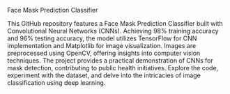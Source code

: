 Face Mask Prediction Classifier

This GitHub repository features a Face Mask Prediction Classifier built with Convolutional Neural Networks (CNNs). Achieving 98% training accuracy and 96% testing accuracy, the model utilizes TensorFlow for CNN implementation and Matplotlib for image visualization. Images are preprocessed using OpenCV, offering insights into computer vision techniques. The project provides a practical demonstration of CNNs for mask detection, contributing to public health initiatives. Explore the code, experiment with the dataset, and delve into the intricacies of image classification using deep learning.





